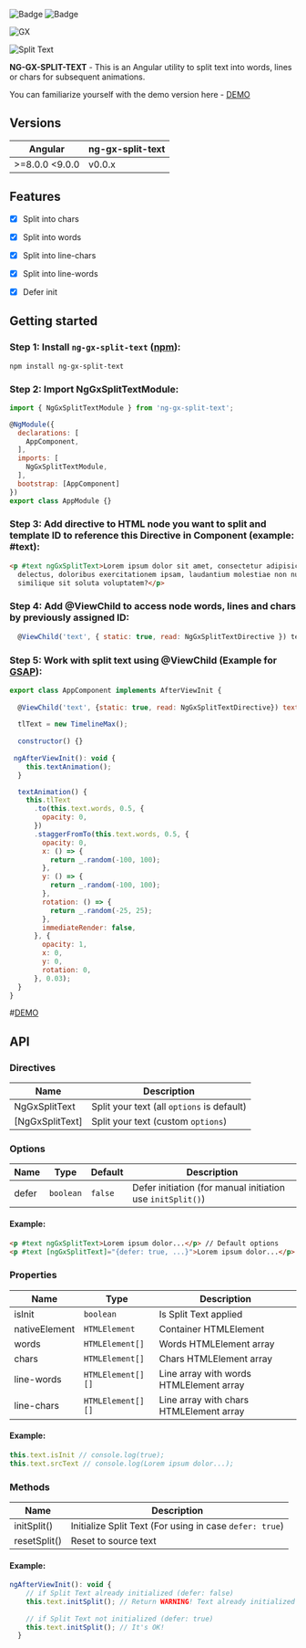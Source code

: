 ![Badge](https://img.shields.io/npm/v/ng-gx-split-text?style=flat-square)
![Badge](https://img.shields.io/npm/l/ng-gx-split-text?style=flat-square)

![GX](https://i.ibb.co/NjW67P4/gx.png)

![Split Text](https://media.giphy.com/media/MXL08fzkAr19LqhYNT/giphy.gif) 

**NG-GX-SPLIT-TEXT** - This is an Angular utility to split text into words, lines or chars for subsequent animations.  
  
You can familiarize yourself with the demo version here - [DEMO](https://geex-arts.github.io/ng-gx-split-text/demo/)  
  
## Versions  
| Angular        | ng-gx-split-text |  
|----------------|------------------|  
|>=8.0.0  <9.0.0 | v0.0.x           |

## Features

- [x] Split into chars
- [x] Split into words
- [x] Split into line-chars
- [x] Split into line-words
- [x] Defer init  


## Getting started
### Step 1: Install `ng-gx-split-text` ([npm](https://www.npmjs.com/package/ng-gx-split-text)):
```she
npm install ng-gx-split-text
```

### Step 2: Import NgGxSplitTextModule:
```js
import { NgGxSplitTextModule } from 'ng-gx-split-text';

@NgModule({
  declarations: [
    AppComponent,
  ],
  imports: [
    NgGxSplitTextModule,
  ],
  bootstrap: [AppComponent]
})
export class AppModule {}
```

### Step 3: Add directive to HTML node you want to split and template ID to reference this Directive in Component (example: #text):
```html
<p #text ngGxSplitText>Lorem ipsum dolor sit amet, consectetur adipisicing elit. Accusamus amet consequuntur culpa
  delectus, doloribus exercitationem ipsam, laudantium molestiae non numquam odit omnis optio praesentium quae ratione
  similique sit soluta voluptatem?</p>
```

### Step 4: Add @ViewChild to access node words, lines and chars by previously assigned ID:
```js
  @ViewChild('text', { static: true, read: NgGxSplitTextDirective }) text: NgGxSplitTextDirective;
```

### Step 5: Work with split text using @ViewChild (Example for [GSAP](https://greensock.com/gsap/)):
```js
export class AppComponent implements AfterViewInit {
  
  @ViewChild('text', {static: true, read: NgGxSplitTextDirective}) text: NgGxSplitTextDirective;
  
  tlText = new TimelineMax();
  
  constructor() {}
  
 ngAfterViewInit(): void {
    this.textAnimation();
  }

  textAnimation() {
    this.tlText
      .to(this.text.words, 0.5, {
        opacity: 0,
      })
      .staggerFromTo(this.text.words, 0.5, {
        opacity: 0,
        x: () => {
          return _.random(-100, 100);
        },
        y: () => {
          return _.random(-100, 100);
        },
        rotation: () => {
          return _.random(-25, 25);
        },
        immediateRender: false,
      }, {
        opacity: 1,
        x: 0,
        y: 0,
        rotation: 0,
      }, 0.03);
  }
}
```
#[DEMO](https://geex-arts.github.io/ng-gx-split-text/demo/) 

## API
### Directives
| Name           |  Description |
| ------------- | ------------- |
| NgGxSplitText | Split your text (all `options` is default) |
| [NgGxSplitText] | Split your text (custom `options`)|

### Options
| Name           | Type | Default | Description |
| ------------- | ------------- | ------------- | ------------- |
| defer | `boolean` | `false` |  Defer initiation (for manual initiation use `initSplit()`) |

#### Example:
```html
<p #text ngGxSplitText>Lorem ipsum dolor...</p> // Default options
<p #text [ngGxSplitText]="{defer: true, ...}">Lorem ipsum dolor...</p> // Custom options
```

### Properties
| Name           | Type   | Description |
| ------------- | ------------- | ------------- |
| isInit | `boolean`| Is Split Text applied  |
| nativeElement | `HTMLElement` | Container HTMLElement |
| words | `HTMLElement[]` | Words HTMLElement array |
| chars | `HTMLElement[]` | Chars HTMLElement array |
| line-words | `HTMLElement[][]` | Line array with words HTMLElement array |
| line-chars | `HTMLElement[][]` | Line array with chars HTMLElement array |

#### Example: 
```js
this.text.isInit // console.log(true);
this.text.srcText // console.log(Lorem ipsum dolor...);
```

### Methods
| Name           | Description |
| ------------- | ------------- |
| initSplit() |  Initialize Split Text (For using in case `defer: true`) |
| resetSplit() |  Reset to source text |

#### Example:
```js
ngAfterViewInit(): void {
    // if Split Text already initialized (defer: false)
    this.text.initSplit(); // Return WARNING! Text already initialized
    
    // if Split Text not initialized (defer: true)
    this.text.initSplit(); // It's OK!
  }
```
